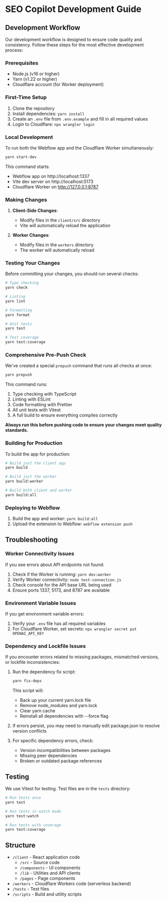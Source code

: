 # SEO Copilot Development Guide

## Development Workflow

Our development workflow is designed to ensure code quality and consistency. Follow these steps for the most effective development process:

### Prerequisites
- Node.js (v16 or higher)
- Yarn (v1.22 or higher)
- Cloudflare account (for Worker deployment)

### First-Time Setup
1. Clone the repository
2. Install dependencies: `yarn install`
3. Create an `.env` file from `.env.example` and fill in all required values
4. Login to Cloudflare: `npx wrangler login`

### Local Development
To run both the Webflow app and the Cloudflare Worker simultaneously:

```bash
yarn start-dev
```

This command starts:
- Webflow app on http://localhost:1337
- Vite dev server on http://localhost:5173
- Cloudflare Worker on http://127.0.0.1:8787

### Making Changes

1. **Client-Side Changes**:
   - Modify files in the `client/src` directory
   - Vite will automatically reload the application

2. **Worker Changes**:
   - Modify files in the `workers` directory
   - The worker will automatically reload

### Testing Your Changes

Before committing your changes, you should run several checks:

```bash
# Type checking
yarn check

# Linting
yarn lint

# Formatting
yarn format

# Unit tests
yarn test

# Test coverage
yarn test:coverage
```

### Comprehensive Pre-Push Check

We've created a special `prepush` command that runs all checks at once:

```bash
yarn prepush
```

This command runs:
1. Type checking with TypeScript
2. Linting with ESLint
3. Code formatting with Prettier
4. All unit tests with Vitest
5. A full build to ensure everything compiles correctly

**Always run this before pushing code to ensure your changes meet quality standards.**

### Building for Production

To build the app for production:

```bash
# Build just the client app
yarn build

# Build just the worker
yarn build:worker

# Build both client and worker
yarn build:all
```

### Deploying to Webflow

1. Build the app and worker: `yarn build:all`
2. Upload the extension to Webflow: `webflow extension push`

## Troubleshooting

### Worker Connectivity Issues
If you see errors about API endpoints not found:

1. Check if the Worker is running: `yarn dev:worker`
2. Verify Worker connectivity: `node test-connection.js`
3. Check console for the API base URL being used
4. Ensure ports 1337, 5173, and 8787 are available

### Environment Variable Issues
If you get environment variable errors:

1. Verify your `.env` file has all required variables
2. For Cloudflare Worker, set secrets: `npx wrangler secret put OPENAI_API_KEY`

### Dependency and Lockfile Issues
If you encounter errors related to missing packages, mismatched versions, or lockfile inconsistencies:

1. Run the dependency fix script:
   ```bash
   yarn fix-deps
   ```

   This script will:
   - Back up your current yarn.lock file
   - Remove node_modules and yarn.lock
   - Clear yarn cache
   - Reinstall all dependencies with --force flag

2. If errors persist, you may need to manually edit package.json to resolve version conflicts

3. For specific dependency errors, check:
   - Version incompatibilities between packages
   - Missing peer dependencies
   - Broken or outdated package references

## Testing

We use Vitest for testing. Test files are in the `tests` directory:

```bash
# Run tests once
yarn test

# Run tests in watch mode
yarn test:watch

# Run tests with coverage
yarn test:coverage
```

## Structure
- `/client` - React application code
  - `/src` - Source code
  - `/components` - UI components
  - `/lib` - Utilities and API clients
  - `/pages` - Page components
- `/workers` - Cloudflare Workers code (serverless backend)
- `/tests` - Test files
- `/scripts` - Build and utility scripts
